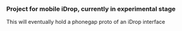### Project for mobile iDrop, currently in experimental stage


This will eventually hold a phonegap proto of an iDrop interface


